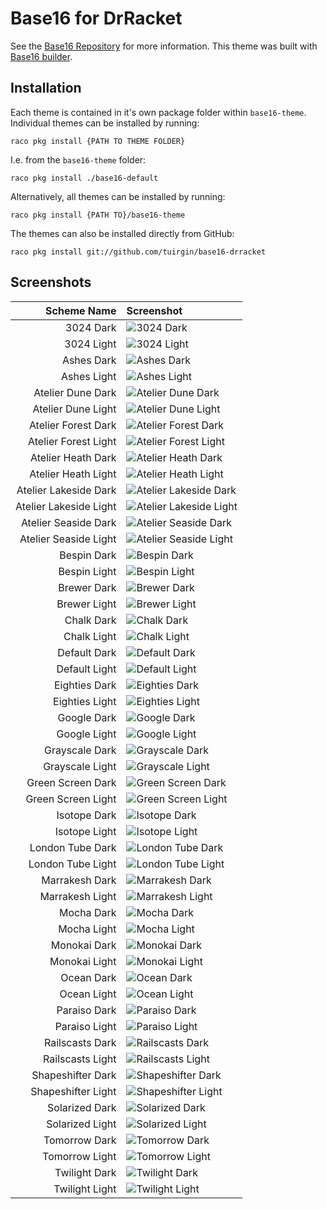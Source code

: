 # Base16 for DrRacket

See the [Base16 Repository](https://github.com/chriskempson/base16)
for more information. This theme was built with [Base16
builder](https://github.com/chriskempson/base16-builder).

## Installation

Each theme is contained in it's own package folder within `base16-theme`. Individual themes can be installed by running:

```shell
raco pkg install {PATH TO THEME FOLDER}
```

I.e. from the `base16-theme` folder:

```shell
raco pkg install ./base16-default
```

Alternatively, all themes can be installed by running:

```shell
raco pkg install {PATH TO}/base16-theme
```

The themes can also be installed directly from GitHub:

```shell
raco pkg install git://github.com/tuirgin/base16-drracket
```

## Screenshots

| Scheme Name            | Screenshot                                                                                     |
|-----------------------:|:-----------------------------------------------------------------------------------------------|
| 3024 Dark              | ![3024 Dark](./images/base16_3024_dark.png "3024 Dark")                                        |
| 3024 Light             | ![3024 Light](./images/base16_3024_light.png "3024 Light")                                     |
| Ashes Dark             | ![Ashes Dark](./images/base16_ashes_dark.png "Ashes Dark")                                     |
| Ashes Light            | ![Ashes Light](./images/base16_ashes_light.png "Ashes Light")                                  |
| Atelier Dune Dark      | ![Atelier Dune Dark](./images/base16_atelier_dune_dark.png "Atelier Dune Dark")                |
| Atelier Dune Light     | ![Atelier Dune Light](./images/base16_atelier_dune_light.png "Atelier Dune Light")             |
| Atelier Forest Dark    | ![Atelier Forest Dark](./images/base16_atelier_forest_dark.png "Atelier Forest Dark")          |
| Atelier Forest Light   | ![Atelier Forest Light](./images/base16_atelier_forest_light.png "Atelier Forest Light")       |
| Atelier Heath Dark     | ![Atelier Heath Dark](./images/base16_atelier_heath_dark.png "Atelier Heath Dark")             |
| Atelier Heath Light    | ![Atelier Heath Light](./images/base16_atelier_heath_light.png "Atelier Heath Light")          |
| Atelier Lakeside Dark  | ![Atelier Lakeside Dark](./images/base16_atelier_lakeside_dark.png "Atelier Lakeside Dark")    |
| Atelier Lakeside Light | ![Atelier Lakeside Light](./images/base16_atelier_lakeside_light.png "Atelier Lakeside Light") |
| Atelier Seaside Dark   | ![Atelier Seaside Dark](./images/base16_atelier_seaside_dark.png "Atelier Seaside Dark")       |
| Atelier Seaside Light  | ![Atelier Seaside Light](./images/base16_atelier_seaside_light.png "Atelier Seaside Light")    |
| Bespin Dark            | ![Bespin Dark](./images/base16_bespin_dark.png "Bespin Dark")                                  |
| Bespin Light           | ![Bespin Light](./images/base16_bespin_light.png "Bespin Light")                               |
| Brewer Dark            | ![Brewer Dark](./images/base16_brewer_dark.png "Brewer Dark")                                  |
| Brewer Light           | ![Brewer Light](./images/base16_brewer_light.png "Brewer Light")                               |
| Chalk Dark             | ![Chalk Dark](./images/base16_chalk_dark.png "Chalk Dark")                                     |
| Chalk Light            | ![Chalk Light](./images/base16_chalk_light.png "Chalk Light")                                  |
| Default Dark           | ![Default Dark](./images/base16_default_dark.png "Default Dark")                               |
| Default Light          | ![Default Light](./images/base16_default_light.png "Default Light")                            |
| Eighties Dark          | ![Eighties Dark](./images/base16_eighties_dark.png "Eighties Dark")                            |
| Eighties Light         | ![Eighties Light](./images/base16_eighties_light.png "Eighties Light")                         |
| Google Dark            | ![Google Dark](./images/base16_google_dark.png "Google Dark")                                  |
| Google Light           | ![Google Light](./images/base16_google_light.png "Google Light")                               |
| Grayscale Dark         | ![Grayscale Dark](./images/base16_grayscale_dark.png "Grayscale Dark")                         |
| Grayscale Light        | ![Grayscale Light](./images/base16_grayscale_light.png "Grayscale Light")                      |
| Green Screen Dark      | ![Green Screen Dark](./images/base16_green_screen_dark.png "Green Screen Dark")                |
| Green Screen Light     | ![Green Screen Light](./images/base16_green_screen_light.png "Green Screen Light")             |
| Isotope Dark           | ![Isotope Dark](./images/base16_isotope_dark.png "Isotope Dark")                               |
| Isotope Light          | ![Isotope Light](./images/base16_isotope_light.png "Isotope Light")                            |
| London Tube Dark       | ![London Tube Dark](./images/base16_london_tube_dark.png "London Tube Dark")                   |
| London Tube Light      | ![London Tube Light](./images/base16_london_tube_light.png "London Tube Light")                |
| Marrakesh Dark         | ![Marrakesh Dark](./images/base16_marrakesh_dark.png "Marrakesh Dark")                         |
| Marrakesh Light        | ![Marrakesh Light](./images/base16_marrakesh_light.png "Marrakesh Light")                      |
| Mocha Dark             | ![Mocha Dark](./images/base16_mocha_dark.png "Mocha Dark")                                     |
| Mocha Light            | ![Mocha Light](./images/base16_mocha_light.png "Mocha Light")                                  |
| Monokai Dark           | ![Monokai Dark](./images/base16_monokai_dark.png "Monokai Dark")                               |
| Monokai Light          | ![Monokai Light](./images/base16_monokai_light.png "Monokai Light")                            |
| Ocean Dark             | ![Ocean Dark](./images/base16_ocean_dark.png "Ocean Dark")                                     |
| Ocean Light            | ![Ocean Light](./images/base16_ocean_light.png "Ocean Light")                                  |
| Paraiso Dark           | ![Paraiso Dark](./images/base16_paraiso_dark.png "Paraiso Dark")                               |
| Paraiso Light          | ![Paraiso Light](./images/base16_paraiso_light.png "Paraiso Light")                            |
| Railscasts Dark        | ![Railscasts Dark](./images/base16_railscasts_dark.png "Railscasts Dark")                      |
| Railscasts Light       | ![Railscasts Light](./images/base16_railscasts_light.png "Railscasts Light")                   |
| Shapeshifter Dark      | ![Shapeshifter Dark](./images/base16_shapeshifter_dark.png "Shapeshifter Dark")                |
| Shapeshifter Light     | ![Shapeshifter Light](./images/base16_shapeshifter_light.png "Shapeshifter Light")             |
| Solarized Dark         | ![Solarized Dark](./images/base16_solarized_dark.png "Solarized Dark")                         |
| Solarized Light        | ![Solarized Light](./images/base16_solarized_light.png "Solarized Light")                      |
| Tomorrow Dark          | ![Tomorrow Dark](./images/base16_tomorrow_dark.png "Tomorrow Dark")                            |
| Tomorrow Light         | ![Tomorrow Light](./images/base16_tomorrow_light.png "Tomorrow Light")                         |
| Twilight Dark          | ![Twilight Dark](./images/base16_twilight_dark.png "Twilight Dark")                            |
| Twilight Light         | ![Twilight Light](./images/base16_twilight_light.png "Twilight Light")                         |
